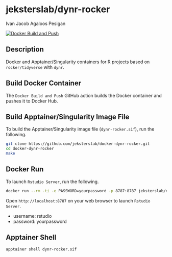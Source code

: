 jeksterslab/dynr-rocker
==================
Ivan Jacob Agaloos Pesigan

<!-- badges: start -->
[![Docker Build and Push](https://github.com/jeksterslab/docker-dynr-rocker/actions/workflows/docker-build-push.yml/badge.svg)](https://github.com/jeksterslab/docker-dynr-rocker/actions/workflows/docker-build-push.yml)
<!-- badges: end -->

## Description

Docker and Apptainer/Singularity containers for R projects based on `rocker/tidyverse` with `dynr`.

## Build Docker Container

The `Docker Build and Push` GitHub action builds the Docker container and pushes it to Docker Hub.

## Build Apptainer/Singularity Image File

To build the Apptainer/Singularity image file (`dynr-rocker.sif`),
run the following.

```bash
git clone https://github.com/jeksterslab/docker-dynr-rocker.git
cd docker-dynr-rocker
make
```

## Docker Run

To launch `Rstudio Server`, run the following.

```bash
docker run --rm -ti -e PASSWORD=yourpassword -p 8787:8787 jeksterslab/dynr-rocker
```

Open `http://localhost:8787` on your web browser to launch `Rstudio Server`.

- username: rstudio
- password: yourpassword

## Apptainer Shell

```bash
apptainer shell dynr-rocker.sif
```
